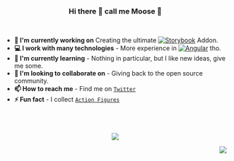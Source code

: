 <div align="center">

### Hi there 👋 call me Moose 🦌

</div>
<br>

- **🔭 I'm currently working on** Creating the ultimate [![`Storybook`](https://freeicons.vercel.app/icons/storybook?size=20)](https://storybook.js.org/) Addon.
- **💻 I work with many technologies** - More experience in [![`Angular`](https://freeicons.vercel.app/icons/angular?size=20)](https://angular.io) tho.
- **🌱 I'm currently learning** - Nothing in particular, but I like new ideas, give me some.
- **👯 I'm looking to collaborate on** - Giving back to the open source community.
- **📫 How to reach me** - Find me on [`Twitter`](https://twitter.com/mooseSheriff)
- **⚡ Fun fact** - I collect [`Action Figures`](https://www.youtube.com/@sheriffMoose)

<br>
<br>
<div align="center">

![](https://github-readme-stats.vercel.app/api?username=sheriffMoose&show_icons=true&theme=radical)

</div>

<div align="right">

![](https://visitor-badge.laobi.icu/badge?page_id=sheriffMoose)

</div>